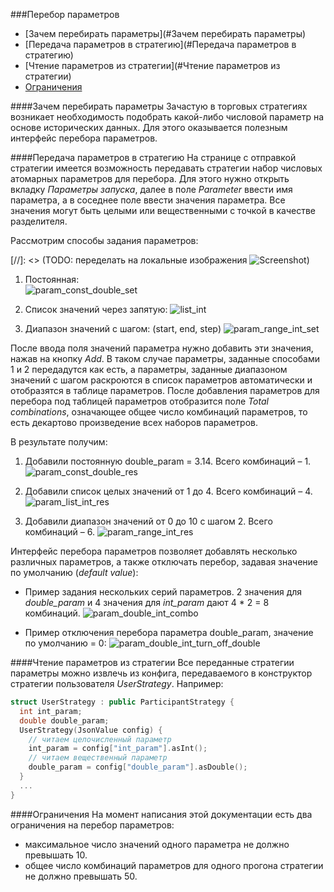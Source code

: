 
###Перебор параметров

* [Зачем перебирать параметры](#Зачем перебирать параметры)
* [Передача параметров в стратегию](#Передача параметров в стратегию)
* [Чтение параметров из стратегии](#Чтение параметров из стратегии)
* [Ограничения](#Ограничения)


####Зачем перебирать параметры
Зачастую в торговых стратегиях возникает необходимость подобрать какой-либо числовой параметр на основе исторических данных. Для этого оказывается полезным интерфейс перебора параметров.

####Передача параметров в стратегию
На странице с отправкой стратегии имеется возможность передавать стратегии набор числовых атомарных параметров для перебора. Для этого нужно открыть вкладку *Параметры запуска*, далее в поле *Parameter* ввести имя параметра, а в соседнее поле ввести значения параметра. Все значения могут быть целыми или вещественными с точкой в качестве разделителя. 

Рассмотрим способы задания параметров: 

[//]: <> (TODO: переделать на локальные изображения ![Screenshot](img/screenshot.png))
    
1. Постоянная:  
![param_const_double_set](https://lh3.googleusercontent.com/-JVRLRYRSSKQ/VnA6C_4IrWI/AAAAAAAAAFA/SbOoXN2JeaQ/s0/param_const_double_set.png "Константный вещественный параметр")
2. Список значений через запятую:
![list_int](https://lh3.googleusercontent.com/-_4dkBZBEkGg/VnA2I27c88I/AAAAAAAAADE/CCnaD-bfp10/s0/param_list_int_set.png "Список целых значений")

3. Диапазон значений с шагом: (start, end, step)
![param_range_int_set](https://lh3.googleusercontent.com/-xcBtI-CIZBM/VnA3L-BOX3I/AAAAAAAAADw/rLAUPLcjoSo/s0/param_range_int_set.png "Диапазон значений от 0 до 10 с шагом 2")


После ввода поля значений параметра нужно добавить эти значения, нажав на кнопку *Add*. В таком случае параметры, заданные способами 1 и 2 передадутся как есть, а параметры, заданные диапазоном значений с шагом раскроются в список параметров автоматически и отобразятся в таблице параметров. После добавления параметров для перебора под таблицей параметров отобразится поле *Total combinations*,  означающее общее число комбинаций параметров, то есть декартово произведение всех наборов параметров. 

В результате получим:

 1. Добавили постоянную double_param = 3.14. Всего комбинаций – 1.
![param_const_double_res](https://lh3.googleusercontent.com/-QF4NPJo_0Xk/VnA54K82etI/AAAAAAAAAE0/ye-PdSfb3FA/s0/param_const_double_res.png "Добавили постоянную double_param = 3.14]")

 2. Добавили список целых значений от 1 до 4. Всего комбинаций – 4.
![param_list_int_res](https://lh3.googleusercontent.com/-spMSUklQz5Q/VnA3wLSDzPI/AAAAAAAAAEA/jWbtGY7Vgq8/s0/param_list_int_res.png "Добавили список целых значений от 1 до 4")

 3. Добавили диапазон значений от 0 до 10 с шагом 2. Всего комбинаций – 6.
![param_range_int_res](https://lh3.googleusercontent.com/-LjXXdMWBtlc/VnA336r4n2I/AAAAAAAAAEM/ILgG_Q_l5k8/s0/param_range_int_res.png "Добавили диапазон значений от 0 до 10 с шагом 2")

Интерфейс перебора параметров позволяет добавлять несколько различных параметров, а также отключать перебор, задавая значение по умолчанию (*default value*):

 - Пример задания нескольких серий параметров. 2 значения для *double_param* и 4 значения для *int_param* дают 4 * 2 = 8 комбинаций.
![param_double_int_combo](https://lh3.googleusercontent.com/-sdQu4WaHgMk/VnA8SjdGwnI/AAAAAAAAAF0/P8sD8D_9u9A/s0/param_double_int_combo.png "Пример задания нескольких серий параметров")

 - Пример отключения перебора параметра double_param, значение по умолчанию = 0:
![param_double_int_turn_off_double](https://lh3.googleusercontent.com/-cf2RTnPdqKY/VnE5LydbgoI/AAAAAAAAAGk/Y1ZhCTFsE1o/s0/Screen+Shot+2015-12-16+at+13.11.52.png "Пример отключения перебора параметра double_param  ")


####Чтение параметров из стратегии
Все переданные стратегии параметры можно извлечь из конфига, передаваемого в конструктор стратегии пользователя *UserStrategy*. Например:
```cpp
struct UserStrategy : public ParticipantStrategy {
  int int_param;
  double double_param;
  UserStrategy(JsonValue config) {
	// читаем целочисленный параметр
	int_param = config["int_param"].asInt();
	// читаем вещественный параметр
	double_param = config["double_param"].asDouble();
  }
  ...
}
```

####Ограничения
На момент написания этой документации есть два ограничения на перебор параметров:
 
 - максимальное число значений одного параметра не должно превышать 10.
 - общее число комбинаций параметров для одного прогона стратегии не должно превышать 50.